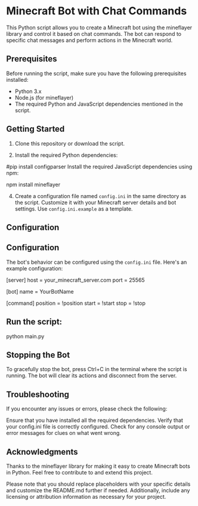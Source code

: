 # Minecraft Bot with Chat Commands

This Python script allows you to create a Minecraft bot using the mineflayer library and control it based on chat commands. The bot can respond to specific chat messages and perform actions in the Minecraft world.

## Prerequisites

Before running the script, make sure you have the following prerequisites installed:

- Python 3.x
- Node.js (for mineflayer)
- The required Python and JavaScript dependencies mentioned in the script.

## Getting Started

1. Clone this repository or download the script.

2. Install the required Python dependencies:

#pip install configparser
Install the required JavaScript dependencies using npm:

npm install mineflayer


4. Create a configuration file named `config.ini` in the same directory as the script. Customize it with your Minecraft server details and bot settings. Use `config.ini.example` as a template.

## Configuration

## Configuration

The bot's behavior can be configured using the `config.ini` file. Here's an example configuration:

[server]
host = your_minecraft_server.com
port = 25565

[bot]
name = YourBotName

[command]
position = !position
start = !start
stop = !stop


## Run the script:
   python main.py

## Stopping the Bot
To gracefully stop the bot, press Ctrl+C in the terminal where the script is running. The bot will clear its actions and disconnect from the server.   


   
## Troubleshooting
If you encounter any issues or errors, please check the following:

Ensure that you have installed all the required dependencies.
Verify that your config.ini file is correctly configured.
Check for any console output or error messages for clues on what went wrong.


## Acknowledgments
Thanks to the mineflayer library for making it easy to create Minecraft bots in Python.
Feel free to contribute to and extend this project.

Please note that you should replace placeholders with your specific details and customize the README.md further if needed. Additionally, include any licensing or attribution information as necessary for your project.




